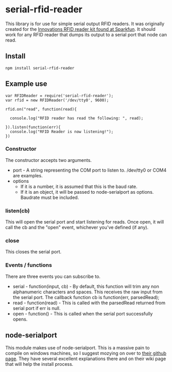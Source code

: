 # serial-rfid-reader

This library is for use for simple serial output RFID readers. It was originally created for the [Innovations RFID reader kit found at Sparkfun](https://www.sparkfun.com/products/13198). It should work for any RFID reader that dumps its output to a serial port that node can read.

## Install
```
npm install serial-rfid-reader
```

## Example use
```
var RFIDReader = require('serial-rfid-reader');
var rfid = new RFIDReader('/dev/tty0', 9600);

rfid.on("read", function(read){

  console.log("RFID reader has read the following: ", read);
  
}).listen(function(err){
  console.log("RFID Reader is now listening!");
})
```

### Constructor

The constructor accepts two arguments.
* port - A string representing the COM port to listen to. /dev/tty0 or COM4 are examples.
* options
  * If it is a number, it is assumed that this is the baud rate.
  * If it is an object, it will be passed to node-serialport as options. Baudrate must be included.
  
### listen(cb)
This will open the serial port and start listening for reads. Once open, it will call the cb and the "open" event, whichever you've defined (if any).

### close
This closes the serial port.

### Events / functions

There are three events you can subscribe to.
* serial - function(input, cb) - By default, this function will trim any non alphanumeric characters and spaces. This receives the raw input from the serial port. The callback function cb is function(err, parsedRead);
* read - function(read) - This is called with the parsedRead returned from serial port if err is null.
* open - function() - This is called when the serial port successfully opens.

## node-serialport

This module makes use of node-serialport. This is a massive pain to compile on windows machines, so I suggest mozying on over to [their github page](https://github.com/voodootikigod/node-serialport). They have several excellent explanations there and on their wiki page that will help the install process.
